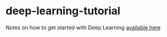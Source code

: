 # deep-learning-tutorial
Notes on how to get started with Deep Learning <a href="https://github.com/aavella77/deep-learning-tutorial/blob/main/just-another-deep-learning-tutorial.ipynb"> available here</a>
